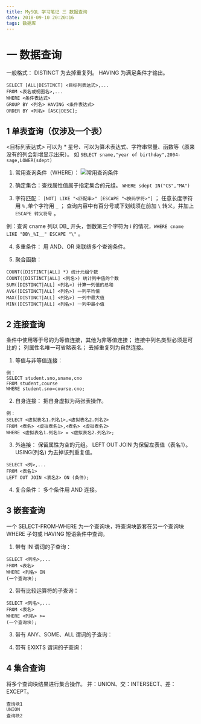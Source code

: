 ```yaml
---
title: MySQL 学习笔记 三 数据查询
date: 2018-09-10 20:20:16
tags: 数据库
---
```

# 一 数据查询
一般格式：
DISTINCT 为去掉重复列。
HAVING 为满足条件才输出。
```
SELECT [ALL|DISTINCT] <目标列表达式>,... 
FROM <表名或视图名>,...
WHERE <条件表达式>
GROUP BY <列名> HAVING <条件表达式>
ORDER BY <列名> [ASC|DESC];
```

## 1 单表查询（仅涉及一个表）
<目标列表达式> 可以为 * 星号、可以为算术表达式、字符串常量、函数等（原来没有的列会新增显示出来）。
如 `SELECT sname,"year of birthday",2004-sage,LOWER(sdept)`

1. 常用查询条件（WHERE）：
![常用查询条件](图1.PNG)

2. 确定集合：查找属性值属于指定集合的元组。
`WHERE sdept IN("CS","MA")`

3. 字符匹配：
`[NOT] LIKE "<匹配串>" [ESCAPE "<换码字符>"]` ；
任意长度字符用 `%` ,单个字符用 `_` ；
查询内容中有百分号或下划线须在前加 `\` 转义，并加上 `ESCAPE 转义符号` 。

例：查询 cname 列以 DB_ 开头，倒数第三个字符为 i 的情况，`WHERE cname LIKE "DB\_%I__" ESCAPE "\"` 。

4. 多重条件：
用 AND、OR 来联结多个查询条件。

5. 聚合函数：
```
COUNT([DISTINCT|ALL] *) 统计元组个数
COUNT([DISTINCT|ALL] <列名>) 统计列中值的个数
SUM([DISTINCT|ALL] <列名>) 计算一列值的总和
AVG([DISTINCT|ALL] <列名>) 一列平均值
MAX([DISTINCT|ALL] <列名>) 一列中最大值
MIN([DISTINCT|ALL] <列名>) 一列中最小值
```

## 2 连接查询
条件中使用等于号的为等值连接，其他为非等值连接；
连接中列名类型必须是可比的；
列属性名唯一可省略表名；
去掉重复列为自然连接。

1. 等值与非等值连接：
```
例：
SELECT student.sno,sname,cno
FROM student,course
WHERE student.sno=course.cno;
```

2. 自身连接：
把自身虚拟为两张表操作。

```
例：
SELECT <虚拟表名1.列名1>,<虚拟表名2.列名2>
FROM <表名> <虚拟表名1>,<表名> <虚拟表名2>
WHERE <虚拟表名1.列名1> = <虚拟表名2.列名2>;
```

3. 外连接：
保留属性为空的元组。
LEFT OUT JOIN 为保留左表值（表名1）。
USING(列名) 为去掉该列重复值。
```
SELECT <列>,...
FROM <表名1>
LEFT OUT JOIN <表名2> ON (条件);
```

4. 复合条件：
多个条件用 AND 连接。

## 3 嵌套查询
一个 SELECT-FROM-WHERE 为一个查询块，将查询块嵌套在另一个查询块 WHERE 子句或 HAVING 短语条件中查询。

1. 带有 IN 谓词的子查询：
```
SELECT <列名>,...
FROM <表名>
WHERE <列名> IN
(一个查询块);
```

2. 带有比较运算符的子查询：
```
SELECT <列名>,...
FROM <表名>
WHERE <列名> >=
(一个查询块);
```

3. 带有 ANY、SOME、ALL 谓词的子查询：

4. 带有 EXIXTS 谓词的子查询：


## 4 集合查询
将多个查询块结果进行集合操作。
并：UNION、交：INTERSECT、差：EXCEPT。

```
查询块1
UNION
查询块2
```